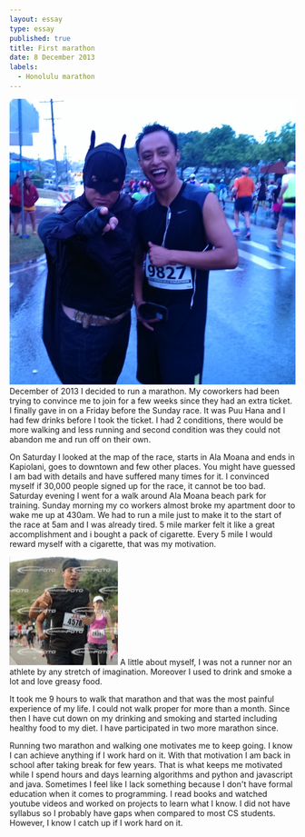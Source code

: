 ```yaml
---
layout: essay
type: essay
published: true
title: First marathon
date: 8 December 2013
labels:
  - Honolulu marathon
---
```




<img class="ui medium left floated image" src="../images/batman.jpg">
December of 2013 I decided to run a marathon. My coworkers had been trying to convince me to join for a few weeks since they had an extra ticket. I finally gave in on a Friday before the Sunday race. It was Puu Hana and I had few drinks before I took the ticket. I had 2 conditions, there would be more walking and less running and second condition was they could not abandon me and run off on their own.

On Saturday I looked at the map of the race, starts in Ala Moana and ends in Kapiolani, goes to downtown and few other places. You might have guessed I am bad with details and have suffered many times for it. I convinced myself if 30,000 people signed up for the race, it cannot be too bad. Saturday evening I went  for a walk around Ala Moana beach park for training.
Sunday morning my co workers almost broke my apartment door to wake me up at 430am. We had to run a mile just to make it to the start of the race at 5am and I was already tired. 5 mile marker felt it like a great accomplishment and i bought a pack of cigarette. Every 5 mile I would reward myself with a cigarette, that was my motivation.

<img class="ui medium right circular floated image" src="../images/marathon.jpg">
A little about myself, I was not a runner  nor an athlete by any stretch of imagination. Moreover I used to drink and smoke a lot and love greasy food.

It took me 9 hours to walk that marathon and that was the most painful experience of my life. I could not walk proper for more than a month. Since then I have cut down on my drinking and smoking and started including  healthy food to my diet. I have participated in two more marathon since.

Running two marathon and walking one motivates me to keep going. I know I can achieve anything if I work hard on it. With that motivation I am back in school after taking break for few years. That is what keeps me motivated while I spend hours and days learning algorithms and python and javascript and java. Sometimes I feel like I lack something because I don't have formal education when it comes to programming. I read books and watched youtube videos and worked on projects to learn what I know. I did not have syllabus so I probably have gaps when compared to most CS students. However, I know I catch up if I work hard on it.



